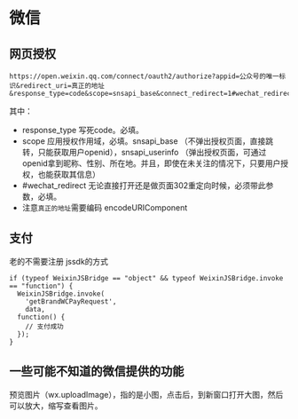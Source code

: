 # 微信
## 网页授权
```
https://open.weixin.qq.com/connect/oauth2/authorize?appid=公众号的唯一标识&redirect_uri=真正的地址&response_type=code&scope=snsapi_base&connect_redirect=1#wechat_redirect
```

其中：
* response_type 写死code。必填。
* scope 应用授权作用域，必填。snsapi_base （不弹出授权页面，直接跳转，只能获取用户openid），snsapi_userinfo （弹出授权页面，可通过openid拿到昵称、性别、所在地。并且，即使在未关注的情况下，只要用户授权，也能获取其信息）
* #wechat_redirect 无论直接打开还是做页面302重定向时候，必须带此参数，必填。
* 注意`真正的地址`需要编码 encodeURIComponent

## 支付
老的不需要注册 jssdk的方式
```
if (typeof WeixinJSBridge == "object" && typeof WeixinJSBridge.invoke == "function") {
  WeixinJSBridge.invoke(
    'getBrandWCPayRequest',
    data,
  function() {
    // 支付成功
  });
}
```

## 一些可能不知道的微信提供的功能
预览图片（wx.uploadImage），指的是小图，点击后，到新窗口打开大图，然后可以放大，缩写查看图片。
